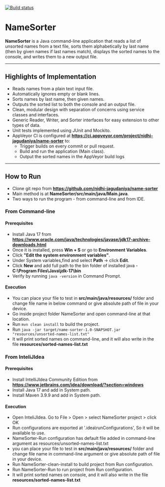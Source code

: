 [![Build status](https://ci.appveyor.com/api/projects/status/github/nidhi-jagudaniya/name-sorter?branch=main&svg=true)](https://ci.appveyor.com/project/nidhi-jagudaniya/name-sorter)

# NameSorter

**NameSorter** is a Java command-line application that reads a list of unsorted names from a text file, sorts them
alphabetically by last name (then by given names if last names match), displays the sorted names to the console, and
writes them to a new output file.

---

## Highlights of Implementation

- Reads names from a plain text input file.
- Automatically ignores empty or blank lines.
- Sorts names by last name, then given names.
- Outputs the sorted list to both the console and an output file.
- Clean, modular design with separation of concerns using service classes and interfaces.
- Generic Reader, Writer, and Sorter interfaces for easy extension to other types of data.
- Unit tests implemented using JUnit and Mockito.
- AppVeyor CI is configured at **https://ci.appveyor.com/project/nidhi-jagudaniya/name-sorter** to:
    - Trigger builds on every commit or pull request.
    - Build and run the application (Main class).
    - Output the sorted names in the AppVeyor build logs
---

## How to Run

- Clone git repo from **https://github.com/nidhi-jagudaniya/name-sorter**
- Main method is at **NameSorter/src/main/java/Main.java**.
- Two ways to run the program - from command-line and from IDE.

### From Command-line

#### Prerequisites
- Install Java 17 from **https://www.oracle.com/java/technologies/javase/jdk17-archive-downloads.html**
- Once it is installed, press **Win + S**  or go to **Environment Variables**.
- Click **"Edit the system environment variables"**.
- Under System variables,find and select **Path** -> click **Edit**.
- Click **New** and add full path to the bin folder of installed java - **C:\Program Files\Java\jdk-17\bin**
- Verify by running `java -version` in Command Prompt.

#### Execution
- You can place your file to test in **src/main/java/resources/** folder and change file name in below command or give
  absolute path of file in your device.
- Go inside project folder NameSorter and open command-line at that location.
- Run `mvn clean install` to build the project.
- Run `java -jar target/name-sorter-1.0-SNAPSHOT.jar "resources/unsorted-names-list.txt"`
- It will print sorted names on command-line, and it will also write in the file **resources/sorted-names-list.txt**

### From InteliJIdea

#### Prerequisites
- Install IntelliJIdea Community Edition from **https://www.jetbrains.com/idea/download/?section=windows**
- Install Java 17 and add in System path.
- Install Maven 3.9.9 and add in System path.

#### Execution
- Open InteliJIdea. Go to File > Open > select NameSorter project > click OK
- Run configurations are exported at '.idea\runConfigurations', So it will be available to use.
- NameSorter-Run configuration has default file added in command-line argument as resources/unsorted-names-list.txt
- you can place your file to test in **src/main/java/resources/** folder and change file name in command-line argument
  or give absolute path of file in your device.
- Run NameSorter-clean-install to build project from Run configuration.
- Run NameSorter-Run to run project from Run configuration.
- It will print sorted names on console, and it will also write in the file **resources/sorted-names-list.txt**
